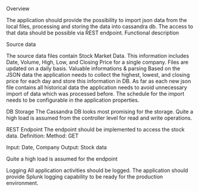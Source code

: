 Overview

The application should provide the possibility to import json data from the local files, processing and storing the data into cassandra db. The access to that data should be possible via REST endpoint.
Functional description

Source data

The source data files contain Stock Market Data. This information includes Date, Volume, High, Low, and Closing Price for a single company. Files are updated on a daily basis.
Valuable informations & parsing
Based on the JSON data the application needs to collect the highest, lowest, and closing price for each day and store this information in DB. As far as each new json file contains all historical data the application needs to avoid unnecessary import of data which was processed before. The schedule for the import needs to be configurable in the application properties.

DB Storage
The Cassandra DB looks most promising for the storage. Quite a high load is assumed from the controller level for read and write operations.

REST Endpoint
The endpoint should be implemented to access the stock data. Definition: Method: GET

Input: Date, Company
Output: Stock data

Quite a high load is assumed for the endpoint

Logging
All application activities should be logged. The application should provide Splunk logging capability to be ready for the production environment.
